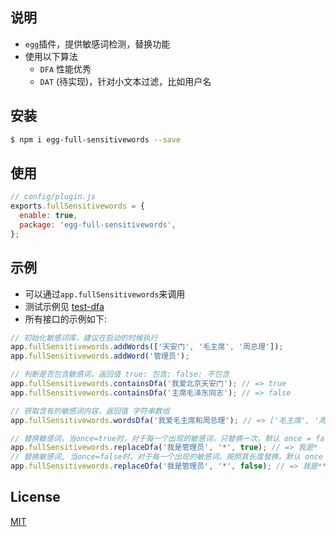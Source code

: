 ## 说明

- `egg`插件，提供敏感词检测，替换功能
- 使用以下算法
  - `DFA` 性能优秀
  - `DAT` (待实现)，针对小文本过滤，比如用户名

## 安装

```bash
$ npm i egg-full-sensitivewords --save
```

## 使用

```js
// config/plugin.js
exports.fullSensitivewords = {
  enable: true,
  package: 'egg-full-sensitivewords',
};
```

## 示例

- 可以通过`app.fullSensitivewords`来调用
- 测试示例见 [test-dfa](./test/test-dfa.js)
- 所有接口的示例如下:

```js
// 初始化敏感词库，建议在启动的时候执行
app.fullSensitivewords.addWords(['天安门', '毛主席', '周总理']);
app.fullSensitivewords.addWord('管理员');

// 判断是否包含敏感词，返回值 true: 包含; false: 不包含
app.fullSensitivewords.containsDfa('我爱北京天安门'); // => true
app.fullSensitivewords.containsDfa('主席毛泽东同志'); // => false

// 获取含有的敏感词内容，返回值 字符串数组
app.fullSensitivewords.wordsDfa('我爱毛主席和周总理'); // => ['毛主席', '周总理']

// 替换敏感词，当once=true时，对于每一个出现的敏感词，只替换一次。默认 once = false
app.fullSensitivewords.replaceDfa('我是管理员', '*', true); // => 我是*
// 替换敏感词, 当once=false时，对于每一个出现的敏感词，按照其长度替换。默认 once = false
app.fullSensitivewords.replaceDfa('我是管理员', '*', false); // => 我是***
```

## License

[MIT](LICENSE)

